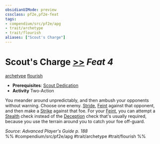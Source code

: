 ```yaml
---
obsidianUIMode: preview
cssclass: pf2e,pf2e-feat
tags:
- compendium/src/pf2e/apg
- trait/archetype
- trait/flourish
aliases: ["Scout's Charge"]
---
```

# Scout's Charge  [>>](../../rules/core-rulebook/chapter-9-playing-the-game.md#Actions "Two-Action") *Feat 4*  
[archetype](../../rules/traits/archetype.md)  [flourish](../../rules/traits/flourish.md)  

- **Prerequisites**: [Scout Dedication](scout-dedication-apg.md)
- **Activity** Two-Action

You meander around unpredictably, and then ambush your opponents without warning. Choose one enemy. [Stride](../../rules/actions/stride.md), [Feint](../../rules/actions/feint.md) against that opponent, and then make a [Strike](../../rules/actions/strike.md) against that foe. For your [Feint](../../rules/actions/feint.md), you can attempt a [Stealth](../skills.md#Stealth) check instead of the [Deception](../skills.md#Deception) check that's usually required, because you use the terrain around you to catch your foe off-guard.

*Source: Advanced Player's Guide p. 188*  
%% #compendium/src/pf2e/apg #trait/archetype #trait/flourish %%
